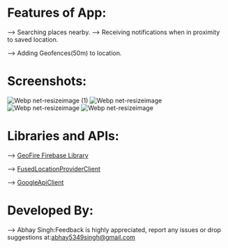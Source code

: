 # Features of App:
--> Searching places nearby.
--> Receiving notifications when in proximity to saved location.

--> Adding Geofences(50m) to location.

# Screenshots:
![Webp net-resizeimage (1)](https://user-images.githubusercontent.com/48565759/103922108-51a9cb80-5139-11eb-83db-91ea7a2ab91d.png)
![Webp net-resizeimage](https://user-images.githubusercontent.com/48565759/103923546-3d66ce00-513b-11eb-8c2e-d3a1b183427e.png)
![Webp net-resizeimage](https://user-images.githubusercontent.com/48565759/103924860-b31f6980-513c-11eb-8a41-5d0b37975fe3.png)
![Webp net-resizeimage](https://user-images.githubusercontent.com/48565759/103925228-3640bf80-513d-11eb-848d-c04bac73451f.png)


# Libraries and APIs:
--> [GeoFire Firebase Library](https://github.com/firebase/geofire-android)

--> [FusedLocationProviderClient](https://developers.google.com/android/reference/com/google/android/gms/location/FusedLocationProviderClient)

--> [GoogleApiClient](https://developers.google.com/android/reference/com/google/android/gms/common/api/GoogleApiClient)

# Developed By:
--> Abhay Singh:Feedback is highly appreciated, report any issues or drop suggestions at:[abhay5349singh@gmail.com](mailto:abhay5349singh@gmail.com)
